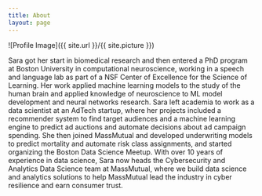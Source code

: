 ```yaml
---
title: About
layout: page
---
```

![Profile Image]({{ site.url }}/{{ site.picture }})

<p>Sara got her start in biomedical research and then entered a PhD program at Boston University in computational neuroscience, working in a speech and language lab as part of a NSF Center of Excellence for the Science of Learning. Her work applied machine learning models to the study of the human brain and applied knowledge of neuroscience to ML model development and neural networks research.  Sara left academia to work as a data scientist at an AdTech startup, where her projects included a recommender system to find target audiences and a machine learning engine to predict ad auctions and automate decisions about ad campaign spending.  She then joined MassMutual and developed underwriting models to predict mortality and automate risk class assignments, and started organizing the Boston Data Science Meetup. With over 10 years of experience in data science, Sara now heads the Cybersecurity and Analytics Data Science team at MassMutual, where we build data science and analytics solutions to help MassMutual lead the industry in cyber resilience and earn consumer trust.</p>

